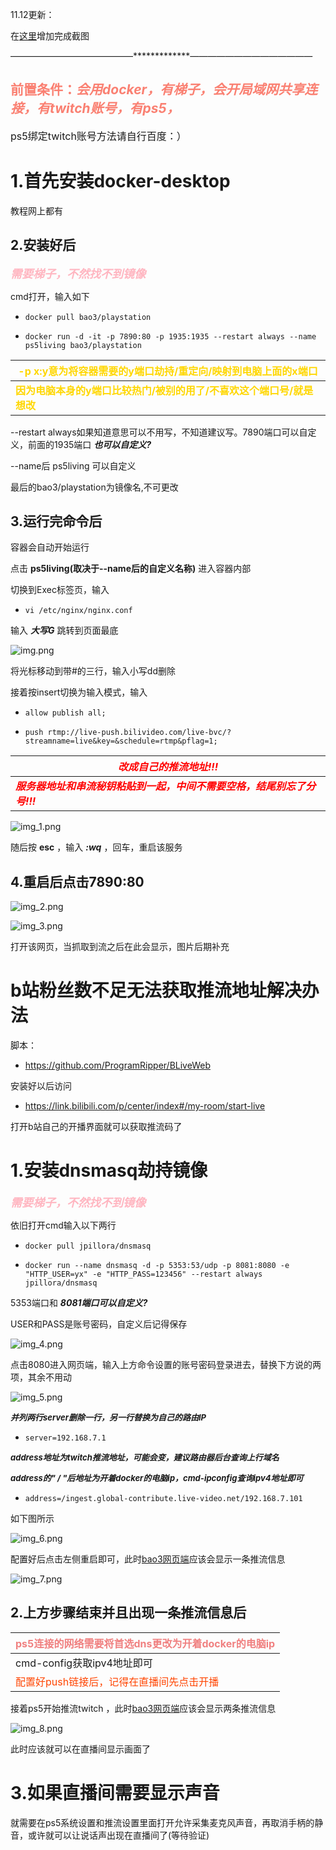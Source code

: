 11.12更新：

在[这里](#2上方步骤结束并且出现一条推流信息后)增加完成截图

——————————————*************——————————————

## <font color=#FA8072>前置条件：_会用docker，有梯子，会开局域网共享连接，有twitch账号，有ps5，_</font>
<font size=3>ps5绑定twitch账号方法请自行百度：）</font>

# 1.首先安装docker-desktop
教程网上都有

## 2.安装好后
<font color=#FFB6C1 size=4>**_需要梯子，不然找不到镜像_**</font>

cmd打开，输入如下

-     docker pull bao3/playstation

-     docker run -d -it -p 7890:80 -p 1935:1935 --restart always --name ps5living bao3/playstation

| <font color=#FFD700 size=3>**-p x:y意为将容器需要的y端口劫持/重定向/映射到电脑上面的x端口**</font> |
|---------------------------------------------------------------------------|
| <font color=#FFD700 size=3>**因为电脑本身的y端口比较热门/被别的用了/不喜欢这个端口号/就是想改**</font>  |

--restart always如果知道意思可以不用写，不知道建议写。7890端口可以自定义，前面的1935端口  **_也可以自定义?_**

--name后 ps5living 可以自定义

最后的bao3/playstation为镜像名,不可更改

## 3.运行完命令后
容器会自动开始运行

点击 **ps5living(取决于--name后的自定义名称)** 进入容器内部

切换到Exec标签页，输入

-     vi /etc/nginx/nginx.conf

输入 **_大写G_** 跳转到页面最底

![img.png](img.png)

将光标移动到带#的三行，输入小写dd删除

接着按insert切换为输入模式，输入

-     allow publish all;

-     push rtmp://live-push.bilivideo.com/live-bvc/?streamname=live&key=&schedule=rtmp&pflag=1;

| <font color=red size=3>**_改成自己的推流地址!!!_**</font>|
|-----------------------------------------------------------------------|
| <font color=red size=3>**_服务器地址和串流秘钥粘贴到一起，中间不需要空格，结尾别忘了分号!!!_**</font>|

![img_1.png](img_1.png)

随后按 **esc** ，输入 **_:wq_** ，回车，重启该服务

## 4.重启后点击7890:80

![img_2.png](img_2.png)

![img_3.png](img_3.png)

打开该网页，当抓取到流之后在此会显示，图片后期补充

# b站粉丝数不足无法获取推流地址解决办法
脚本：

- https://github.com/ProgramRipper/BLiveWeb

安装好以后访问

- https://link.bilibili.com/p/center/index#/my-room/start-live

打开b站自己的开播界面就可以获取推流码了

# 1.安装dnsmasq劫持镜像
<font color=#FFB6C1 size=4>**_需要梯子，不然找不到镜像_**</font>

依旧打开cmd输入以下两行

-     docker pull jpillora/dnsmasq

-     docker run --name dnsmasq -d -p 5353:53/udp -p 8081:8080 -e "HTTP_USER=yx" -e "HTTP_PASS=123456" --restart always jpillora/dnsmasq

5353端口和 **_8081端口可以自定义?_**

USER和PASS是账号密码，自定义后记得保存

![img_4.png](img_4.png)

点击8080进入网页端，输入上方命令设置的账号密码登录进去，替换下方说的两项，其余不用动

![img_5.png](img_5.png)

<font size=2>**_并列两行server删除一行，另一行替换为自己的路由IP_**</font>

-     server=192.168.7.1

<font size=2>**_address地址为twitch推流地址，可能会变，建议路由器后台查询上行域名_**</font>

<font size=2>**_address的" / "后地址为开着docker的电脑ip，cmd-ipconfig查询ipv4地址即可_**</font>

-     address=/ingest.global-contribute.live-video.net/192.168.7.101

如下图所示

![img_6.png](img_6.png)

配置好后点击左侧重启即可，此时[bao3网页端](#4重启后点击789080)应该会显示一条推流信息

![img_7.png](img_7.png)

## 2.上方步骤结束并且出现一条推流信息后

| <font size=3 color=#F08080>ps5连接的网络需要将首选dns更改为开着docker的电脑ip</font> |
|--------------------------------------------------------------------|
|cmd-config获取ipv4地址即可|
|<font size=3 color=	#FF4500>配置好push链接后，记得在直播间先点击开播</font>|

接着ps5开始推流twitch ，此时[bao3网页端](#4重启后点击789080)应该会显示两条推流信息

![img_8.png](img_8.png)

此时应该就可以在直播间显示画面了

# 3.如果直播间需要显示声音
就需要在ps5系统设置和推流设置里面打开允许采集麦克风声音，再取消手柄的静音，或许就可以让说话声出现在直播间了(等待验证)